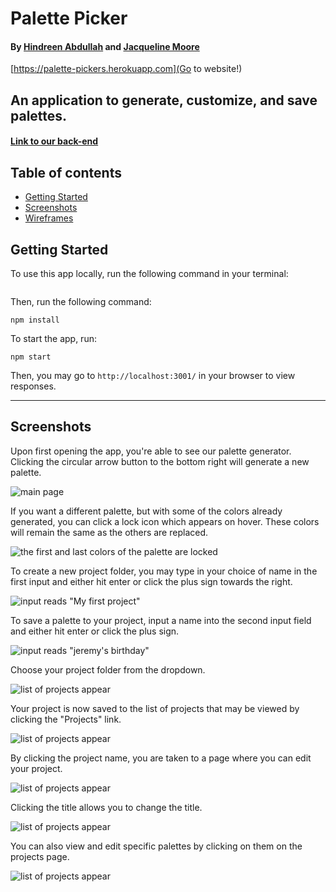 # Palette Picker

#### By [Hindreen Abdullah](https://github.com/hndfaw/Palette-Picker-BE) and [Jacqueline Moore](https://github.com/jacquelinebelle/)

[https://palette-pickers.herokuapp.com](Go to website!)

## An application to generate, customize, and save palettes.

#### [Link to our back-end](https://github.com/hndfaw/Palette-Picker-BE)

## Table of contents
* [Getting Started](#Getting-Started)
* [Screenshots](#Screenshots)
* [Wireframes](#Wireframes)

## Getting Started

To use this app locally, run the following command in your terminal:

```git clone https://github.com/jacquelinebelle/palette-picker-fe.git
```

Then, run the following command:

```
npm install
```

To start the app, run:

```
npm start
```

Then, you may go to `http://localhost:3001/` in your browser to view responses.

---

## Screenshots

Upon first opening the app, you're able to see our palette generator. Clicking the circular arrow button to the bottom right will generate a new palette.

![main page](https://imgur.com/LAGXWwz)

If you want a different palette, but with some of the colors already generated, you can click a lock icon which appears on hover. These colors will remain the same as the others are replaced.

![the first and last colors of the palette are locked](https://imgur.com/qMfLFpZ)

To create a new project folder, you may type in your choice of name in the first input and either hit enter or click the plus sign towards the right.

![input reads "My first project"](https://imgur.com/abpSWis)

To save a palette to your project, input a name into the second input field and either hit enter or click the plus sign.

![input reads "jeremy's birthday"](https://imgur.com/PiZjxhE)

Choose your project folder from the dropdown.

![list of projects appear](https://imgur.com/PHEnRBy)

Your project is now saved to the list of projects that may be viewed by clicking the "Projects" link.

![list of projects appear](https://imgur.com/E1Oh3TE)

By clicking the project name, you are taken to a page where you can edit your project.

![list of projects appear](https://imgur.com/Pl3c0Ah)

Clicking the title allows you to change the title.

![list of projects appear](https://imgur.com/uB5TXYI)

You can also view and edit specific palettes by clicking on them on the projects page.

![list of projects appear](https://imgur.com/tQoj6oS)